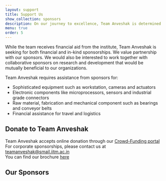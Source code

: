 ```yaml
---
layout: support
title: Support Us
show_collection: sponsors
description: On our journey to excellence, Team Anveshak is determined to climb to a position in the top 3 in URC 2018.The team is working on research and development for ecstatic innovations in the field of robotics, the requirement for which is having cutting edge technology at our disposal.
menu: true
order: 5
---
```

While the team receives financial aid from the institute, Team Anveshak is seeking for both financial and in-kind sponsorships. We value partnership with our sponsors. We would also be interested to work together with collaborative sponsors on research and development that would be mutually beneficial to our organizations.    

Team Anveshak requires assistance from sponsors for:

* Sophisticated equipment such as workstation, cameras and actuators
* Electronic components like microprocessors, sensors and industrial grade connectors
* Raw material, fabrication and mechanical component such as bearings and conveyor belts
* Financial assistance for travel and logistics

## Donate to Team Anveshak
Team Anveshak accepts online donation through our [Crowd-Funding portal](https://joyofgiving.alumni.iitm.ac.in/projects/cfi-student-projects/university-rover-challenge-team-anveshak-cfi)  
For corporate sponsorships, please contact us at <a href="mailto:TeamAnveshak@smail.iitm.ac.in">teamanveshak@smail.iitm.ac.in</a>  
You can find our brochure [here](/assets/TeamAnveshak.pdf)

## Our Sponsors
